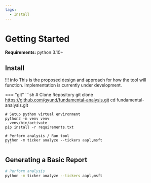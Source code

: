 ```yaml
---
tags:
  - Install
---
```


# Getting Started 

**Requirements:** python 3.10+

## Install

!!! info
    This is the proposed design and approach for how the tool will function. Implementation is currently under development.

=== "git"
    ```sh
    # Clone Repository 
    git clone https://github.com/gyund/fundamental-analysis.git
    cd fundamental-analysis.git

    # Setup python virtual environment
    python3 -m venv venv
    . venv/bin/activate
    pip install -r requirements.txt

    # Perform analysis / Run tool
    python -m ticker analyze --tickers aapl,msft
    ```

## Generating a Basic Report

```sh
# Perform analysis
python -m ticker analyze --tickers aapl,msft
```